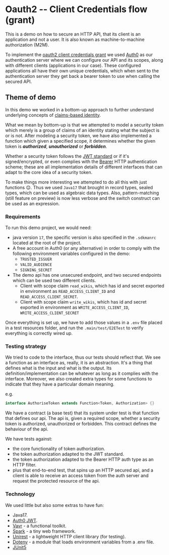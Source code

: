 # Oauth2 -- Client Credentials flow (grant)

This is a demo on how to secure an HTTP API, that its client is an
application and not a user. It is also known as machine-to-machine
authorization (M2M).

To implement the 
[oauth2 client credentials grant](https://datatracker.ietf.org/doc/html/rfc6749#section-4.4)
we used [Auth0](https://auth0.com/) as our authentication server where we can configure
our API and its scopes, along with different clients (applications in our case). These
configured applications all have their own unique credentials, which when sent to the
authentication server they get back a bearer token to use when calling the secured API.

## Theme of demo

In this demo we worked in a bottom-up approach to further understand underlying concepts
of [claims-based identity](https://en.wikipedia.org/wiki/Claims-based_identity).

What we mean by bottom-up is that we attempted to model a security token
which merely is a group of claims of an identity stating what the subject
is or is not. After modeling a security token, we have also implemented
a function which given a specified scope, it determines whether the given
token is **_authorized_**, **_unauthorized_** or **_forbidden_**.

Whether a security token follows the [JWT standard](https://en.wikipedia.org/wiki/JSON_Web_Token)
or if it's signed/encrypted, or even complies with the [Bearer](https://datatracker.ietf.org/doc/html/rfc6750) 
HTTP authentication scheme; these are all implementation details of 
different interfaces that can adapt to the core idea of a security 
token.

To make things more interesting we attempted to do all this with just functions :relieved:.
Thus we used `Java17` that brought in record types, sealed types, which can be used as algebraic data 
types. Also, pattern-matching (still feature on preview) is now less verbose and the switch construct
can be used as an expression.

### Requirements

To run this demo project, we would need:
- java version `17`, 
the specific version is also specified in the `.sdkmanrc` located at the root of the project.
- A free account in Auth0 (or any alternative) in order to comply with the following
environment variables configured in the demo: 
  - `TRUSTED_ISSUER` 
  - `VALID_AUDIENCE` 
  - `SIGNING_SECRET`
- The demo api has one unsecured endpoint, and two secured endpoints which can be used two different clients.
  - Client with scope claim `read_wikis`, which has id and secret exported in environment as 
`READ_ACCESS_CLIENT_ID` and `READ_ACCESS_CLIENT_SECRET`.
  - Client with scope claim `write_wikis`, which has id and secret exported in environment as
`WRITE_ACCESS_CLIENT_ID`, `WRITE_ACCESS_CLIENT_SECRET`

Once everything is set up, we have to add those values in a `.env` file placed in a test resources folder, and run
the `.main/test/E2ETest` to verify everything is correctly wired up.

### Testing strategy

We tried to code to the interface, thus our tests should reflect that. We see a function as an interface
as, really, it is an abstraction. It's a thing that defines what is the input and what is the output.
Its definition/implementation can be whatever as long as it complies with the interface. Moreover,
we also created extra types for some functions to indicate that they have a particular domain meaning.

e.g.
```java
interface AuthoriseToken extends Function<Token, Authorization> {} 
```

We have a contract (a base test) that its system under test is that function that defines our api.
The api is, given a required scope, whether a security token is authorized, unauthorized or forbidden.
This contract defines the behaviour of the api.

We have tests against:
- the core functionality of token authorization.
- the token authorization adapted to the JWT standard.
- the token authorization adapted to the Bearer HTTP auth type as an HTTP filter.
- plus that end-to-end test, that spins up an HTTP secured api, 
and a client is able to receive an access token from the auth server
and request the protected resource of the api.

### Technology

We used little but also some extras to have fun:
- Java17.
- [Auth0 JWT](https://github.com/auth0/java-jwt).
- [Vavr](https://github.com/vavr-io/vavr) - a functional toolkit.
- [Spark](https://github.com/perwendel/spark) - a tiny web framework.
- [Unirest](https://github.com/Kong/unirest-java) - a lightweight HTTP client library (for testing).
- [Dotenv](https://github.com/cdimascio/dotenv-java) - a module that loads environment variables from a .env file.
- [JUnit5](https://github.com/junit-team/junit5)

